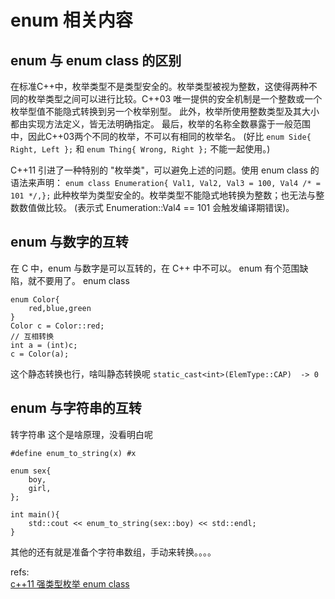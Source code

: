 # enum 相关内容

## enum 与 enum class 的区别
在标准C++中，枚举类型不是类型安全的。枚举类型被视为整数，这使得两种不同的枚举类型之间可以进行比较。C++03 唯一提供的安全机制是一个整数或一个枚举型值不能隐式转换到另一个枚举别型。 此外，枚举所使用整数类型及其大小都由实现方法定义，皆无法明确指定。 最后，枚举的名称全数暴露于一般范围中，因此C++03两个不同的枚举，不可以有相同的枚举名。
(好比 `enum Side{ Right, Left };` 和 `enum Thing{ Wrong, Right };` 不能一起使用。)

C++11 引进了一种特别的 "枚举类"，可以避免上述的问题。使用 enum class 的语法来声明：
`enum class Enumeration{ Val1, Val2, Val3 = 100, Val4 /* = 101 */,};`
此种枚举为类型安全的。枚举类型不能隐式地转换为整数；也无法与整数数值做比较。 (表示式 Enumeration::Val4 == 101 会触发编译期错误)。


## enum 与数字的互转
在 C 中，enum 与数字是可以互转的，在 C++ 中不可以。 
enum 有个范围缺陷，就不要用了。
enum class
```
enum Color{
    red,blue,green
}
Color c = Color::red;
// 互相转换
int a = (int)c;
c = Color(a);
```
这个静态转换也行，啥叫静态转换呢
`static_cast<int>(ElemType::CAP)  -> 0`

## enum 与字符串的互转
转字符串  这个是啥原理，没看明白呢
```
#define enum_to_string(x) #x

enum sex{
    boy,
    girl,
};

int main(){
    std::cout << enum_to_string(sex::boy) << std::endl;
}
```
其他的还有就是准备个字符串数组，手动来转换。。。。



refs:  
[c++11 强类型枚举 enum class](https://www.cnblogs.com/moodlxs/p/10174533.html)  
